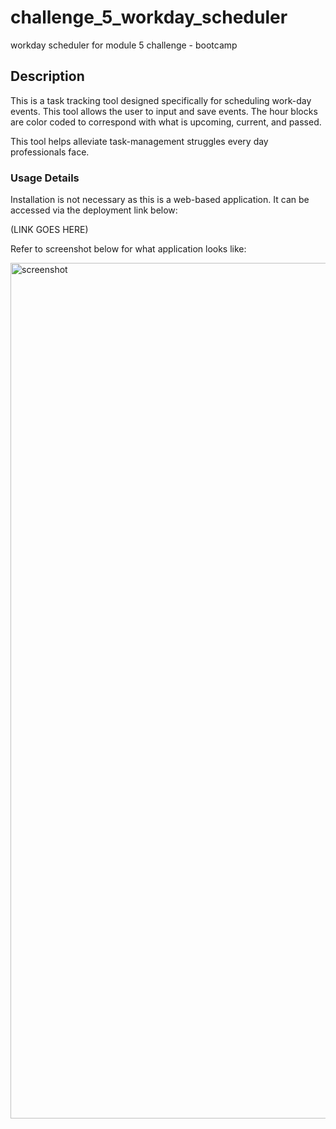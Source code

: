 # challenge_5_workday_scheduler
workday scheduler for module 5 challenge - bootcamp

## Description
This is a task tracking tool designed specifically for scheduling work-day events. This tool allows the user to input and save events. The hour blocks are color coded to correspond with what is upcoming, current, and passed.

This tool helps alleviate task-management struggles every day professionals face.

### Usage Details
Installation is not necessary as this is a web-based application. It can be accessed via the deployment link below:

(LINK GOES HERE)
  
 Refer to screenshot below for what application looks like:
  
<img width="1369" alt="screenshot" src="https://user-images.githubusercontent.com/113951402/217715916-916aa1f5-dbed-4e41-b6ad-ceb7ec59634e.png">

